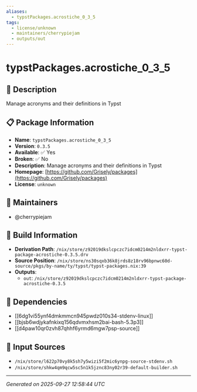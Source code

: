 ```yaml
---
aliases:
  - typstPackages.acrostiche_0_3_5
tags:
  - license/unknown
  - maintainers/cherrypiejam
  - outputs/out
---
```


# typstPackages.acrostiche_0_3_5

## 📝 Description

Manage acronyms and their definitions in Typst

## 📋 Package Information

- **Name**: `typstPackages.acrostiche_0_3_5`
- **Version**: `0.3.5`
- **Available**: ✅ Yes
- **Broken**: ✅ No
- **Description**: Manage acronyms and their definitions in Typst
- **Homepage**: [https://github.com/Grisely/packages](https://github.com/Grisely/packages)
- **License**: `unknown`
## 👥 Maintainers

- @cherrypiejam


## 🔧 Build Information

- **Derivation Path**: `/nix/store/z92019dkslcpczc7idcm0214m2nldxrr-typst-package-acrostiche-0.3.5.drv`
- **Source Position**: `/nix/store/ns30sqxb36k8jrds8z18rv96bpnwc60d-source/pkgs/by-name/ty/typst/typst-packages.nix:39`
- **Outputs**:
  - `out`:  `/nix/store/z92019dkslcpczc7idcm0214m2nldxrr-typst-package-acrostiche-0.3.5`

## 🔗 Dependencies

- [[6dg1vi55ynf4dmkmmcn945pwdz010s34-stdenv-linux]]
- [[bjsb6wdjykafnkixq156qdvmxhsm2bai-bash-5.3p3]]
- [[d4paw10qr0zvh87qhhf6yrmd6mgw7psp-source]]

## 📁 Input Sources

- `/nix/store/l622p70vy8k5sh7y5wizi5f2mic6ynpg-source-stdenv.sh`
- `/nix/store/shkw4qm9qcw5sc5n1k5jznc83ny02r39-default-builder.sh`

---
*Generated on 2025-09-27 12:58:44 UTC*

